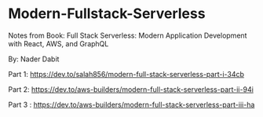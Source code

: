 # Modern-Fullstack-Serverless

Notes from Book: 
Full Stack Serverless: Modern Application Development with React, AWS, and GraphQL 

By:
Nader Dabit 

Part 1:   https://dev.to/salah856/modern-full-stack-serverless-part-i-34cb 

Part 2: https://dev.to/aws-builders/modern-full-stack-serverless-part-ii-94i

Part 3 : https://dev.to/aws-builders/modern-full-stack-serverless-part-iii-ha

